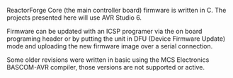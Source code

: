 ReactorForge Core (the main controller board) firmware is written in C. The projects presented here will use AVR Studio 6. 

Firmware can be updated with an ICSP programer via the on board programing header or by putting the unit in DFU (Device Firmware Update) mode and uploading the new firmware image over a serial connection.

Some older revisions were written in basic using the MCS Electronics BASCOM-AVR compiler, those versions are not supported or active.